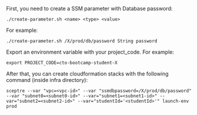 First, you need to create a SSM parameter with Database password:

`./create-parameter.sh <name> <type> <value>`

For example:

`./create-parameter.sh /X/prod/db/password String password`


Export an environment variable with your project_code. For example:

`export PROJECT_CODE=cto-bootcamp-student-X`

After that, you can create cloudformation stacks with the following command (inside infra directory):

`sceptre --var "vpc=<vpc-id>" --var "ssmdbpassword=/X/prod/db/password" --var "subnet0=<subnet0-id>" --var="subnet1=<subnet1-id>" --var="subnet2=<subnet2-id>" --var="studentId='<studentId>'" launch-env prod`
